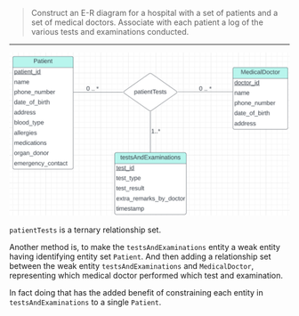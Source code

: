 > Construct an E-R diagram for a hospital with a set of patients and a set of medical
> doctors. Associate with each patient a log of the various tests and examinations
> conducted. 

--------------------------------

<img src="solution_for_6.15.png"/>

`patientTests` is a ternary relationship set. 

Another method is, to make the `testsAndExaminations` entity a weak entity having identifying
entity set `Patient`. And then adding a relationship set between the weak entity `testsAndExaminations`
and `MedicalDoctor`, representing which medical doctor performed which test and examination.

In fact doing that has the added benefit of constraining each entity in `testsAndExaminations` to a 
single `Patient`.